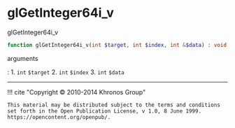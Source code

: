 # glGetInteger64i_v
glGetInteger64i_v

```php
function glGetInteger64i_v(int $target, int $index, int &$data) : void
```



arguments

:    1. `int` `$target` 
    2. `int` `$index` 
    3. `int` `$data` 



---
     

!!! cite "Copyright © 2010-2014 Khronos Group"

    This material may be distributed subject to the terms and conditions set forth in the Open Publication License, v 1.0, 8 June 1999. https://opencontent.org/openpub/.